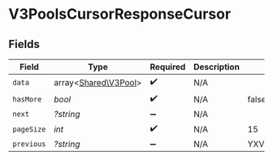 # V3PoolsCursorResponseCursor


## Fields

| Field                                                 | Type                                                  | Required                                              | Description                                           | Example                                               |
| ----------------------------------------------------- | ----------------------------------------------------- | ----------------------------------------------------- | ----------------------------------------------------- | ----------------------------------------------------- |
| `data`                                                | array<[Shared\V3Pool](../../Models/Shared/V3Pool.md)> | :heavy_check_mark:                                    | N/A                                                   |                                                       |
| `hasMore`                                             | *bool*                                                | :heavy_check_mark:                                    | N/A                                                   | false                                                 |
| `next`                                                | *?string*                                             | :heavy_minus_sign:                                    | N/A                                                   |                                                       |
| `pageSize`                                            | *int*                                                 | :heavy_check_mark:                                    | N/A                                                   | 15                                                    |
| `previous`                                            | *?string*                                             | :heavy_minus_sign:                                    | N/A                                                   | YXVsdCBhbmQgYSBtYXhpbXVtIG1heF9yZXN1bHRzLol=          |